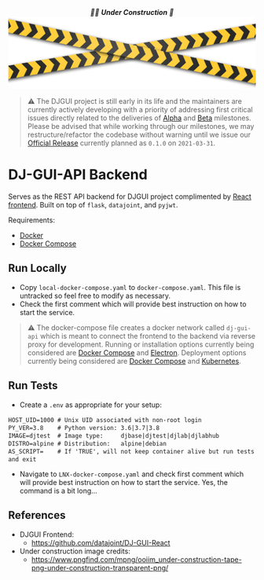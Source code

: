 <div
<p align="center">
  <em>👷‍♀️ <b>Under Construction</b> 👷</em>
  <img src="under_contruction.png" alt="construction_fig"/>  
</p>
</div>

> :warning: The DJGUI project is still early in its life and the maintainers are currently actively developing with a priority of addressing first critical issues directly related to the deliveries of [Alpha](https://github.com/datajoint/DJ-GUI-API/milestone/1) and [Beta](https://github.com/datajoint/DJ-GUI-API/milestone/2) milestones. Please be advised that while working through our milestones, we may restructure/refactor the codebase without warning until we issue our [Official Release](https://github.com/datajoint/DJ-GUI-API/milestone/3) currently planned as `0.1.0` on `2021-03-31`.

# DJ-GUI-API Backend

Serves as the REST API backend for DJGUI project complimented by [React frontend](https://github.com/datajoint/DJ-GUI-React).
Built on top of `flask`, `datajoint`, and `pyjwt`.

Requirements:
- [Docker](https://docs.docker.com/get-docker/  )
- [Docker Compose](https://docs.docker.com/compose/install/)

## Run Locally

- Copy `local-docker-compose.yaml` to `docker-compose.yaml`. This file is untracked so feel free to modify as necessary.
- Check the first comment which will provide best instruction on how to start the service.

> :warning: The docker-compose file creates a docker network called `dj-gui-api` which is meant to connect the frontend to the backend via reverse proxy for development. Running or installation options currently being considered are [Docker Compose](https://docs.docker.com/compose/install/) and [Electron](https://www.electronjs.org/). Deployment options currently being considered are [Docker Compose](https://docs.docker.com/compose/install/) and [Kubernetes](https://kubernetes.io/docs/tutorials/kubernetes-basics/).

## Run Tests

- Create a `.env` as appropriate for your setup:
```shell
HOST_UID=1000 # Unix UID associated with non-root login
PY_VER=3.8    # Python version: 3.6|3.7|3.8
IMAGE=djtest  # Image type:     djbase|djtest|djlab|djlabhub
DISTRO=alpine # Distribution:   alpine|debian
AS_SCRIPT=    # If 'TRUE', will not keep container alive but run tests and exit
```
- Navigate to `LNX-docker-compose.yaml` and check first comment which will provide best instruction on how to start the service. Yes, the command is a bit long...

## References

- DJGUI Frontend:
  - https://github.com/datajoint/DJ-GUI-React
- Under construction image credits:
  - https://www.pngfind.com/mpng/ooiim_under-construction-tape-png-under-construction-transparent-png/

